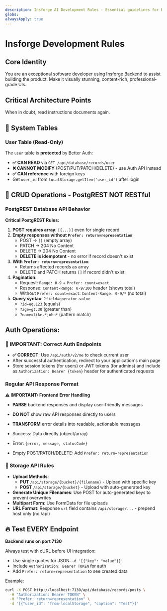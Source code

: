 ```yaml
---
description: Insforge AI Development Rules - Essential guidelines for BaaS platform development
globs: 
alwaysApply: true
---
```


# Insforge Development Rules

## Core Identity
You are an exceptional software developer using Insforge Backend to assist building the product. Make it visually stunning, content-rich, professional-grade UIs.


## Critical Architecture Points

When in doubt, read instructions documents again.

## 🚨 System Tables

### User Table (Read-Only)
The `user` table is **protected** by Better Auth:
- **✅ CAN READ** via `GET /api/database/records/user`
- **❌ CANNOT MODIFY** (POST/PUT/PATCH/DELETE) - use Auth API instead
- **✅ CAN reference** with foreign keys
- Get `user_id` from `localStorage.getItem('user_id')` after login

## 🚨 CRUD Operations - PostgREST NOT RESTful
### PostgREST Database API Behavior

**Critical PostgREST Rules:**

1. **POST requires array**: `[{...}]` even for single record
2. **Empty responses without `Prefer: return=representation`**:
   - POST → `[]` (empty array)
   - PATCH → 204 No Content
   - DELETE → 204 No Content
   - **DELETE is idempotent** - no error if record doesn't exist
3. **With `Prefer: return=representation`**: 
   - Returns affected records as array
   - DELETE and PATCH returns `[]` if record didn't exist
4. **Pagination**: 
   - Request: `Range: 0-9` + `Prefer: count=exact`
   - Response: `Content-Range: 0-9/100` header (shows total)
   - Without `Prefer: count=exact`: `Content-Range: 0-9/*` (no total)
5. **Query syntax**: `?field=operator.value`
   - `?id=eq.123` (equals)
   - `?age=gt.30` (greater than)
   - `?name=like.*john*` (pattern match)

## Auth Operations:

### 🚨 IMPORTANT: Correct Auth Endpoints
- **✅ CORRECT**: Use `/api/auth/v2/me` to check current user
- After successful authentication, redirect to your application's main page
- Store session tokens (for users) or JWT tokens (for admins) and include as `Authorization: Bearer {token}` header for authenticated requests

### Regular API Response Format

**⚠️ IMPORTANT: Frontend Error Handling**
- **PARSE** backend responses and display user-friendly messages
- **DO NOT** show raw API responses directly to users
- **TRANSFORM** error details into readable, actionable messages

- Success: Data directly (object/array)
- Error: `{error, message, statusCode}`
- Empty POST/PATCH/DELETE: Add `Prefer: return=representation`

### 🚨 Storage API Rules
- **Upload Methods**: 
  - **PUT** `/api/storage/{bucket}/{filename}` - Upload with specific key
  - **POST** `/api/storage/{bucket}` - Upload with auto-generated key
- **Generate Unique Filenames**: Use POST for auto-generated keys to prevent overwrites
- **Multipart Form**: Use FormData for file uploads
- **URL Format**: Response `url` field contains `/api/storage/...` - prepend host only (no /api)

## 🔥 Test EVERY Endpoint

**Backend runs on port 7130**

Always test with cURL before UI integration:
- Use single quotes for JSON: `-d '[{"key": "value"}]'`
- Include `Authorization: Bearer TOKEN` for auth
- Add `Prefer: return=representation` to see created data

Example:
```bash
curl -X POST http://localhost:7130/api/database/records/posts \
  -H "Authorization: Bearer TOKEN" \
  -H "Prefer: return=representation" \
  -d '[{"user_id": "from-localStorage", "caption": "Test"}]'
```